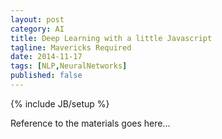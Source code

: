```yaml
---
layout: post
category: AI
title: Deep Learning with a little Javascript
tagline: Mavericks Required
date: 2014-11-17
tags: [NLP,NeuralNetworks]
published: false
---
```

{% include JB/setup %}


Reference to the materials goes here...

